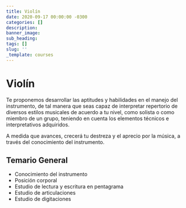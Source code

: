 ```yaml
---
title: Violín
date: 2020-09-17 00:00:00 -0300
categories: []
description:
banner_image:
sub_heading:
tags: []
slug: ''
_template: courses
---
```


# Violín
Te proponemos desarrollar las aptitudes y habilidades en el manejo del instrumento, de tal manera
que seas capaz de interpretar repertorio de diversos estilos musicales de acuerdo a tu nivel, como
solista o como miembro de un grupo, teniendo en cuenta los elementos técnicos e interpretativos
adquiridos.

A medida que avances, crecerá tu destreza y el aprecio por la música, a través del
conocimiento del instrumento.

## Temario General
* Conocimiento del instrumento
* Posición corporal
* Estudio de lectura y escritura en pentagrama
* Estudio de articulaciones
* Estudio de digitaciones
